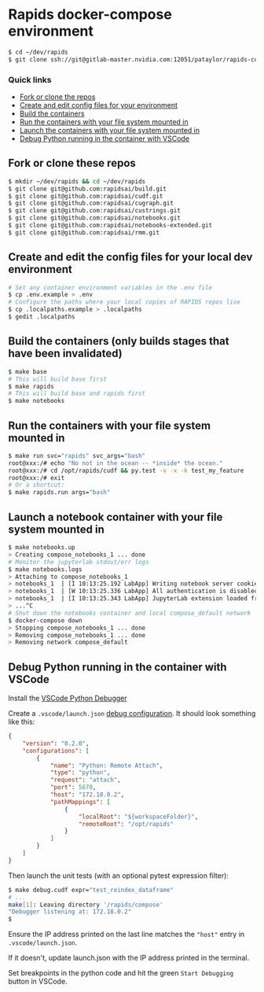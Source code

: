 
# Rapids docker-compose environment

```bash
$ cd ~/dev/rapids
$ git clone ssh://git@gitlab-master.nvidia.com:12051/pataylor/rapids-compose.git compose
```

### Quick links
* [Fork or clone the repos](#fork-or-clone-these-repos)
* [Create and edit config files for your environment](#create-and-edit-the-config-files-for-your-local-dev-environment)
* [Build the containers](#build-the-containers)
* [Run the containers with your file system mounted in](#run-the-containers-with-your-file-system-mounted-in)
* [Launch the containers with your file system mounted in](#launch-a-notebook-container-with-your-file-system-mounted-in)
* [Debug Python running in the container with VSCode](#debug-python-running-in-the-container-with-vscode)

## Fork or clone these repos
```bash
$ mkdir ~/dev/rapids && cd ~/dev/rapids
$ git clone git@github.com:rapidsai/build.git
$ git clone git@github.com:rapidsai/cudf.git
$ git clone git@github.com:rapidsai/cugraph.git
$ git clone git@github.com:rapidsai/custrings.git
$ git clone git@github.com:rapidsai/notebooks.git
$ git clone git@github.com:rapidsai/notebooks-extended.git
$ git clone git@github.com:rapidsai/rmm.git
```

## Create and edit the config files for your local dev environment
```bash
# Set any container environment variables in the .env file
$ cp .env.example > .env
# Configure the paths where your local copies of RAPIDS repos live
$ cp .localpaths.example > .localpaths
$ gedit .localpaths
```

## Build the containers (only builds stages that have been invalidated)

```bash
$ make base
# This will build base first
$ make rapids
# This will build base and rapids first
$ make notebooks
```

## Run the containers with your file system mounted in

```bash
$ make run svc="rapids" svc_args="bash"
root@xxx:/# echo "No not in the ocean -- *inside* the ocean."
root@xxx:/# cd /opt/rapids/cudf && py.test -v -x -k test_my_feature
root@xxx:/# exit
# Or a shortcut:
$ make rapids.run args="bash"
```

## Launch a notebook container with your file system mounted in
```bash
$ make notebooks.up
> Creating compose_notebooks_1 ... done
# Monitor the jupyterlab stdout/err logs
$ make notebooks.logs
> Attaching to compose_notebooks_1
> notebooks_1  | [I 10:13:25.192 LabApp] Writing notebook server cookie secret to /home/rapids/.local/share/jupyter/runtime/notebook_cookie_secret
> notebooks_1  | [W 10:13:25.336 LabApp] All authentication is disabled.  Anyone who can connect to this server will be able to run code.
> notebooks_1  | [I 10:13:25.343 LabApp] JupyterLab extension loaded from /usr/local/lib/python3.7/dist-packages/jupyterlab
> ...^C
# Shut down the notebooks container and local compose_default network
$ docker-compose down
> Stopping compose_notebooks_1 ... done
> Removing compose_notebooks_1 ... done
> Removing network compose_default
```


## Debug Python running in the container with VSCode

Install the [VSCode Python Debugger](https://github.com/Microsoft/ptvsd)

Create a `.vscode/launch.json` [debug configuration](https://code.visualstudio.com/docs/python/debugging). It should look something like this:

```json
{
    "version": "0.2.0",
    "configurations": [
        {
            "name": "Python: Remote Attach",
            "type": "python",
            "request": "attach",
            "port": 5678,
            "host": "172.18.0.2",
            "pathMappings": [
                {
                    "localRoot": "${workspaceFolder}",
                    "remoteRoot": "/opt/rapids"
                }
            ]
        }
    ]
}

```

Then launch the unit tests (with an optional pytest expression filter):

```sh
$ make debug.cudf expr="test_reindex_dataframe"
# ...
make[1]: Leaving directory '/rapids/compose'
"Debugger listening at: 172.18.0.2"
$ 
```

Ensure the IP address printed on the last line matches the `"host"` entry in `.vscode/launch.json`.

If it doesn't, update launch.json with the IP address printed in the terminal.

Set breakpoints in the python code and hit the green `Start Debugging` button in VSCode.

